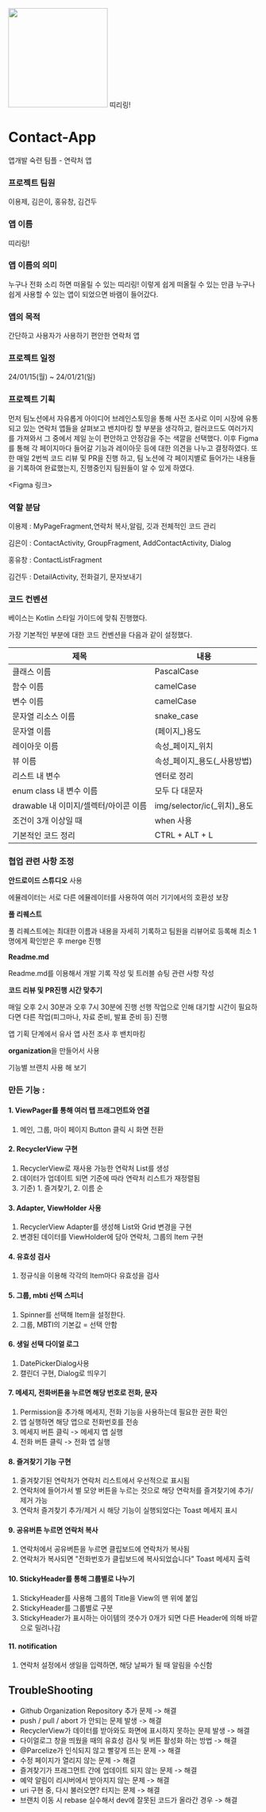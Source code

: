 <img src="https://github.com/intermediate-one/Contact-App/assets/62335652/d0d27662-9fc8-4f36-a9be-8d7eb620c686" height="200" />
띠리링!

# Contact-App
앱개발 숙련 팀플 - 연락처 앱




### 프로젝트 팀원
이용제, 김은이, 홍유창, 김건두

### 앱 이름
띠리링!

### 앱 이름의 의미
누구나 전화 소리 하면 떠올릴 수 있는 띠리링!
이렇게 쉽게 떠올릴 수 있는 만큼 누구나 쉽게 사용할 수 있는 앱이 되었으면 바램이 들어갔다.

### 앱의 목적
간단하고 사용자가 사용하기 편안한 연락처 앱

### 프로젝트 일정
24/01/15(월) ~ 24/01/21(일)

### 프로젝트 기획
먼저 팀노션에서 자유롭게 아이디어 브레인스토밍을 통해 사전 조사로 이미 시장에 유통되고 있는 
연락처 앱들을 살펴보고 밴치마킹 할 부분을 생각하고, 컬러코드도 여러가지를 가져와서 그 중에서 제일 눈이 편안하고 안정감을 주는 색깔을 선택했다.
이후 Figma를 통해 각 페이지마다 들어갈 기능과 레이아웃 등에 대한 의견을 나누고 결정하였다.
또한 매일 2번씩 코드 리뷰 및 PR을 진행 하고, 팀 노션에 각 페이지별로 들어가는 내용들을 기록하여 완료했는지, 진행중인지 팀원들이 알 수 있게 하였다.

<Figma 링크>

[//]: # (<p align="center">)

[//]: # ( <a href="https://www.figma.com/file/W77t6eKPMSJsTW6WhqeqCJ/%EB%B3%84%EA%B0%9C%EB%83%A5?type=design&mode=design&t=WLSCOLn5fvtgA33U-1">)

[//]: # (  <img alt="와이어프레임" src="https://github.com/heesoo-park/TeamAssignment3_2/assets/116724657/901448b8-cb81-49bb-a4bb-ef29a7fa5121")

[//]: # (</p>)

### 역할 분담
이용제 : MyPageFragment,연락처 복사,알림, 깃과 전체적인 코드 관리

김은이 : ContactActivity, GroupFragment, AddContactActivity, Dialog

홍유창 : ContactListFragment

김건두 : DetailActivity, 전화걸기, 문자보내기


### 코드 컨벤션
베이스는 Kotlin 스타일 가이드에 맞춰 진행했다.

가장 기본적인 부분에 대한 코드 컨벤션을 다음과 같이 설정했다.

| 제목                        |내용|
|---------------------------|---|
| 클래스 이름                    |PascalCase|
| 함수 이름                     |camelCase|
| 변수 이름                     |camelCase|
| 문자열 리소스 이름                |snake_case|
| 문자열 이름                    |(페이지_)용도|
| 레이아웃 이름                   |속성_페이지_위치|
| 뷰 이름                      |속성_페이지_용도(_사용방법)|
| 리스트 내 변수                  |엔터로 정리|
| enum class 내 변수 이름        |모두 다 대문자|
| drawable 내 이미지/셀렉터/아이콘 이름 |img/selector/ic(_위치)_용도|
| 조건이 3개 이상일 때              |when 사용|
| 기본적인 코드 정리                |CTRL + ALT + L|

### 협업 관련 사항 조정
**안드로이드 스튜디오** 사용

에뮬레이터는 서로 다른 에뮬레이터를 사용하여 여러 기기에서의 호환성 보장

**풀 리퀘스트** 

풀 리퀘스트에는 최대한 이름과 내용을 자세히 기록하고 팀원을 리뷰어로 등록해 최소 1명에게 확인받은 후 merge 진행

**Readme.md**

Readme.md를 이용해서 개발 기록 작성 및 트러블 슈팅 관련 사항 작성

**코드 리뷰 및 PR진행 시간 맞추기**

매일 오후 2시 30분과 오후 7시 30분에 진행
선행 작업으로 인해 대기할 시간이 필요하다면 다른 작업(피그마나, 자료 준비, 발표 준비 등) 진행

앱 기획 단계에서 유사 앱 사전 조사 후 밴치마킹

**organization**을 만들어서 사용

기능별 브랜치 사용 해 보기

### 만든 기능 :

#### 1. ViewPager를 통해 여러 탭 프래그먼트와 연결
1) 메인, 그룹, 마이 페이지 Button 클릭 시 화면 전환

#### 2. RecyclerView 구현
1) RecyclerView로 재사용 가능한 연락처 List를 생성
2) 데이터가 업데이트 되면 기준에 따라 연락처 리스트가 재정렬됨
3) 기준) 1. 즐겨찾기, 2. 이름 순

#### 3. Adapter, ViewHolder 사용
1) RecyclerView Adapter를 생성해 List와 Grid 변경을 구현
2) 변경된 데이터를 ViewHolder에 담아 연락처, 그룹의 Item 구현

#### 4. 유효성 검사
1) 정규식을 이용해 각각의 Item마다 유효성을 검사

#### 5. 그룹, mbti 선택 스피너
1) Spinner를 선택해 Item을 설정한다.
2) 그룹, MBTI의 기본값 = 선택 안함

#### 6. 생일 선택 다이얼 로그
1) DatePickerDialog사용
2) 캘린더 구현, Dialog로 띄우기

#### 7. 메세지, 전화버튼을 누르면 해당 번호로 전화, 문자
1) Permission을 추가해 메세지, 전화 기능을 사용하는데 필요한 권한 확인
2) 앱 실행하면 해당 앱으로 전화번호를 전송
3) 메세지 버튼 클릭 -> 메세지 앱 실행
4) 전화 버튼 클릭 -> 전화 앱 실행

#### 8. 즐겨찾기 기능 구현
1) 즐겨찾기된 연락처가 연락처 리스트에서 우선적으로 표시됨
2) 연락처에 들어가서 별 모양 버튼을 누르는 것으로 해당 연락처를 즐겨찾기에 추가/제거 가능
3) 연락처 즐겨찾기 추가/제거 시 해당 기능이 실행되었다는 Toast 메세지 표시

#### 9. 공유버튼 누르면 연락처 복사
1) 연락처에서 공유버튼을 누르면 클립보드에 연락처가 복사됨 
2) 연락처가 복사되면 "전화번호가 클립보드에 복사되었습니다" Toast 메세지 출력

#### 10. StickyHeader를 통해 그룹별로 나누기
1) StickyHeader를 사용해 그룹의 Title을 View의 맨 위에 붙임
2) StickyHeader를 그룹별로 구분
3) StickyHeader가 표시하는 아이템의 갯수가 0개가 되면 다른 Header에 의해 바깥으로 밀려나감

#### 11. notification
1) 연락처 설정에서 생일을 입력하면, 해당 날짜가 될 때 알림을 수신함

## TroubleShooting
- Github Organization Repository 추가 문제 -> 해결
- push / pull / abort 가 안되는 문제 발생 -> 해결
- RecyclerView가 데이터를 받아와도 화면에 표시하지 못하는 문제 발생 -> 해결
- 다이얼로그 창을 띄웠을 때의 유효성 검사 및 버튼 활성화 하는 방법 -> 해결
- @Parcelize가 인식되지 않고 빨갛게 뜨는 문제 -> 해결
- 수정 페이지가 열리지 않는 문제 -> 해결
- 즐겨찾기가 프래그먼트 간에 업데이트 되지 않는 문제 -> 해결
- 예약 알림이 리시버에서 받아지지 않는 문제 -> 해결
- uri 구현 중, 다시 불러오면? 터지는 문제 -> 해결
- 브랜치 이동 시 rebase 실수해서 dev에 잘못된 코드가 올라간 경우 -> 해결

